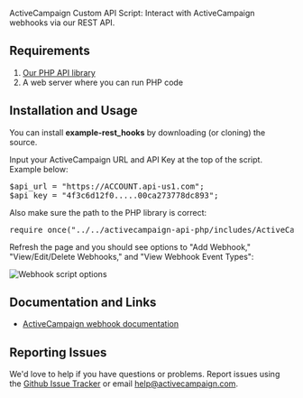 ActiveCampaign Custom API Script: Interact with ActiveCampaign webhooks via our REST API.

## Requirements

1. [Our PHP API library](https://github.com/ActiveCampaign/activecampaign-api-php)
2. A web server where you can run PHP code

## Installation and Usage

You can install **example-rest_hooks** by downloading (or cloning) the source.

Input your ActiveCampaign URL and API Key at the top of the script. Example below:

<pre>
$api_url = "https://ACCOUNT.api-us1.com";
$api_key = "4f3c6d12f0.....00ca273778dc893";
</pre>

Also make sure the path to the PHP library is correct:

<pre>
require_once("../../activecampaign-api-php/includes/ActiveCampaign.class.php");
</pre>

Refresh the page and you should see options to "Add Webhook," "View/Edit/Delete Webhooks," and "View Webhook Event Types":

![Webhook script options](http://d226aj4ao1t61q.cloudfront.net/8zirqg5sm_screenshot2013-03-06at11.44.28am.jpg)

## Documentation and Links

* [ActiveCampaign webhook documentation](http://www.activecampaign.com/api/webhooks.php)

## Reporting Issues

We'd love to help if you have questions or problems. Report issues using the [Github Issue Tracker](issues) or email help@activecampaign.com.